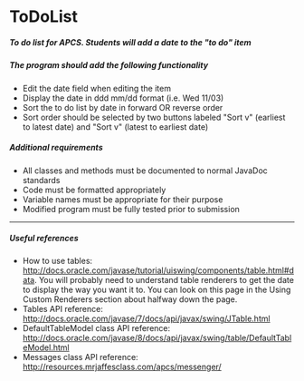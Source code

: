 ToDoList
========

##### To do list for APCS. Students will add a date to the "to do" item

##### The program should add the following functionality

* Edit the date field when editing the item
* Display the date in ddd mm/dd format (i.e. Wed 11/03)
* Sort the to do list by date in forward OR reverse order
* Sort order should be selected by two buttons labeled "Sort v" (earliest to latest date) and "Sort v" (latest to earliest date)

##### Additional requirements

* All classes and methods must be documented to normal JavaDoc standards
* Code must be formatted appropriately
* Variable names must be appropriate for their purpose
* Modified program must be fully tested prior to submission

----------

##### Useful references

* How to use tables: <http://docs.oracle.com/javase/tutorial/uiswing/components/table.html#data>.  You will probably need to understand table renderers to get the date to display the way you want it to.  You can look on this page in the Using Custom Renderers section about halfway down the page.
* Tables API reference: <http://docs.oracle.com/javase/7/docs/api/javax/swing/JTable.html>
* DefaultTableModel class API reference: <http://docs.oracle.com/javase/8/docs/api/javax/swing/table/DefaultTableModel.html>
* Messages class API reference: <http://resources.mrjaffesclass.com/apcs/messenger/>
